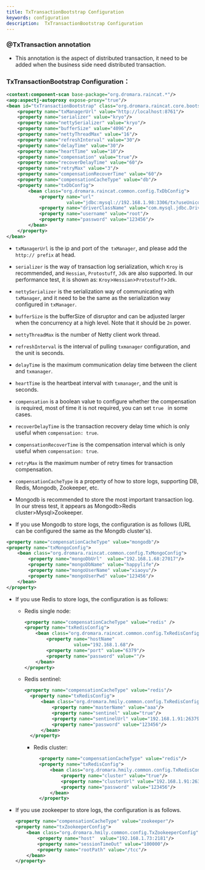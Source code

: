 ```yaml
---
title: TxTransactionBootstrap Configuration
keywords: configuration
description:  TxTransactionBootstrap Configuration
---
```




###  @TxTransaction annotation 

*   This annotation is the aspect of distributed transaction, it need to be added when the business side need distributed transaction.


###  TxTransactionBootstrap Configuration：

```xml
<context:component-scan base-package="org.dromara.raincat.*"/>
<aop:aspectj-autoproxy expose-proxy="true"/>
<bean id="txTransactionBootstrap" class="org.dromara.raincat.core.bootstrap.TxTransactionBootstrap">
    <property name="txManagerUrl" value="http://localhost:8761"/>
    <property name="serializer" value="kryo"/>
    <property name="nettySerializer" value="kryo"/>
    <property name="bufferSize" value="4096"/>
    <property name="nettyThreadMax" value="16"/>
    <property name="refreshInterval" value="30"/>
    <property name="delayTime" value="30"/>
    <property name="heartTime" value="10"/>
    <property name="compensation" value="true"/>
    <property name="recoverDelayTime" value="60"/>
    <property name="retryMax" value="3"/>
    <property name="compensationRecoverTime" value="60"/>
    <property name="compensationCacheType" value="db"/>
    <property name="txDbConfig">
        <bean class="org.dromara.raincat.common.config.TxDbConfig">
            <property name="url"
                      value="jdbc:mysql://192.168.1.98:3306/tx?useUnicode=true&amp;characterEncoding=utf8"/>
            <property name="driverClassName" value="com.mysql.jdbc.Driver"/>
            <property name="username" value="root"/>
            <property name="password" value="123456"/>
        </bean>
    </property>
</bean>
```

* `txManagerUrl` is the ip and port of the` txManager`, and  please add the `http:// prefix` at head.

* `serializer` is the way of transaction log serialization, which `Kroy` is recommended, and `Hessian`, `Protostuff`, `Jdk` are also supported. In our performance test, it is shown as: `Kroy`>`Hessian`>`Protostuff`>`Jdk`.
           
* `nettySerializer` is the serialization way of communicating with `txManager`, and it need to be the same as the serialization way configured in `txManager`. 

* `bufferSize` is the  bufferSize of disruptor and can be adjusted larger when the concurrency at a high level. Note that it should be `2n` power. 

* `nettyThreadMax` is the number of Netty client work thread.

* `refreshInterval` is the interval of pulling `txmanager` configuration, and the unit is seconds.

* `delayTime` is the maximum communication delay time between the client and `txmanager`.

* `heartTime` is the heartbeat interval with `txmanager`, and the unit is seconds.

* `compensation`  is a boolean value to configure whether the compensation is required, most of time it is not required, you can set `true ` in some cases.
* `recoverDelayTime` is the transaction recovery delay time which is only useful when `compensation: true`. 
    
* `compensationRecoverTime` is the compensation interval which is only useful when `compensation: true`.
    
* `retryMax` is the maximum number of retry times for transaction compensation.


* `compensationCacheType` is a property of how to store logs, supporting DB, Redis, Mongodb, Zookeeper, etc.

* Mongodb is recommended to store the most important transaction log. In our stress test, it appears as Mongodb>Redis cluster>Mysql>Zookeeper.

* If you use Mongodb to store logs, the configuration is as follows (URL can be configured the same as the Mongdb cluster's).

```xml
<property name="compensationCacheType" value="mongodb"/>
<property name="txMongoConfig">
    <bean class="org.dromara.raincat.common.config.TxMongoConfig">
        <property name="mongoDbUrl"  value="192.168.1.68:27017"/>
        <property name="mongoDbName" value="happylife"/>
        <property name="mongoUserName" value="xiaoyu"/>
        <property name="mongoUserPwd" value="123456"/>
    </bean>
</property>
```

* If you use Redis to store logs, the configuration is as follows:

  * Redis single node:

    ```xml
    <property name="compensationCacheType" value="redis" />
    <property name="txRedisConfig">
        <bean class="org.dromara.raincat.common.config.TxRedisConfig">
            <property name="hostName"
                      value="192.168.1.68"/>
            <property name="port" value="6379"/>
            <property name="password" value=""/>
        </bean>
    </property>
    ```

  * Redis sentinel:

    ```xml
    <property name="compensationCacheType" value="redis"/>
      <property name="txRedisConfig">
          <bean class="org.dromara.hmily.common.config.TxRedisConfig">
              <property name="masterName" value="aaa"/>
              <property name="sentinel" value="true"/>
              <property name="sentinelUrl" value="192.168.1.91:26379;192.168.1.92:26379;192.168.1.93:26379"/>
              <property name="password" value="123456"/>
          </bean>
      </property>
    ```

    * Redis cluster:

      ```xml
        <property name="compensationCacheType" value="redis"/>
        <property name="txRedisConfig">
            <bean class="org.dromara.hmily.common.config.TxRedisConfig">
                <property name="cluster" value="true"/>
                <property name="clusterUrl" value="192.168.1.91:26379;192.168.1.92:26379;192.168.1.93:26379"/>
                <property name="password" value="123456"/>
            </bean>
        </property>
      ```

* If you use zookeeper to store logs, the configuration is as follows.

    ```xml
    <property name="compensationCacheType" value="zookeeper"/>
    <property name="txZookeeperConfig">
        <bean class="org.dromara.hmily.common.config.TxZookeeperConfig">
            <property name="host"  value="192.168.1.73:2181"/>
            <property name="sessionTimeOut" value="100000"/>
            <property name="rootPath" value="/tcc"/>
        </bean>
    </property>
    ```
